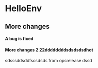 # HelloEnv
## More changes
#### A bug is fixed



#### More changes 2 22ddddddddsdsdsdsdhot
sdsssddsddfscsdsds
from opsrelease
dssd
